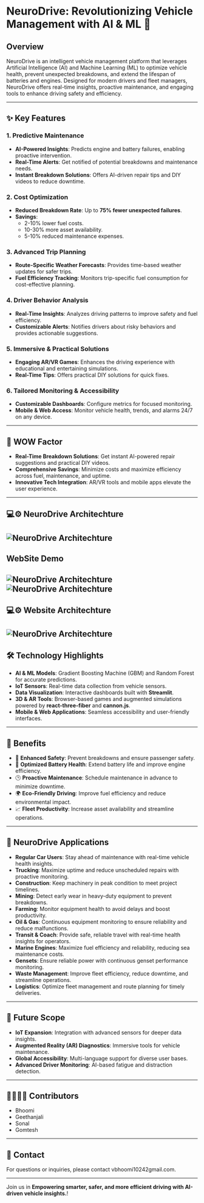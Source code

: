 # NeuroDrive: Revolutionizing Vehicle Management with AI & ML 🚗

## Overview
NeuroDrive is an intelligent vehicle management platform that leverages Artificial Intelligence (AI) and Machine Learning (ML) to optimize vehicle health, prevent unexpected breakdowns, and extend the lifespan of batteries and engines. Designed for modern drivers and fleet managers, NeuroDrive offers real-time insights, proactive maintenance, and engaging tools to enhance driving safety and efficiency.

---

## ✨ Key Features

### 1. Predictive Maintenance
- **AI-Powered Insights**: Predicts engine and battery failures, enabling proactive intervention.
- **Real-Time Alerts**: Get notified of potential breakdowns and maintenance needs.
- **Instant Breakdown Solutions**: Offers AI-driven repair tips and DIY videos to reduce downtime.

### 2. Cost Optimization
- **Reduced Breakdown Rate**: Up to **75% fewer unexpected failures**.
- **Savings**: 
  - 2-10% lower fuel costs.  
  - 10-30% more asset availability.  
  - 5-10% reduced maintenance expenses.

### 3. Advanced Trip Planning
- **Route-Specific Weather Forecasts**: Provides time-based weather updates for safer trips.
- **Fuel Efficiency Tracking**: Monitors trip-specific fuel consumption for cost-effective planning.

### 4. Driver Behavior Analysis
- **Real-Time Insights**: Analyzes driving patterns to improve safety and fuel efficiency.
- **Customizable Alerts**: Notifies drivers about risky behaviors and provides actionable suggestions.

### 5. Immersive & Practical Solutions
- **Engaging AR/VR Games**: Enhances the driving experience with educational and entertaining simulations.
- **Real-Time Tips**: Offers practical DIY solutions for quick fixes.

### 6. Tailored Monitoring & Accessibility
- **Customizable Dashboards**: Configure metrics for focused monitoring.
- **Mobile & Web Access**: Monitor vehicle health, trends, and alarms 24/7 on any device.

---

## 🌟 WOW Factor
- **Real-Time Breakdown Solutions**: Get instant AI-powered repair suggestions and practical DIY videos.  
- **Comprehensive Savings**: Minimize costs and maximize efficiency across fuel, maintenance, and uptime.  
- **Innovative Tech Integration**: AR/VR tools and mobile apps elevate the user experience.  

---
## 💻⚙️ NeuroDrive Architechture
![NeuroDrive Architechture](frontend/src/assets/architech.png)
---
## WebSite Demo
![NeuroDrive Architechture](frontend/src/assets/home.png)
![NeuroDrive Architechture](frontend/src/assets/ss.png)
---
## 💻⚙️ Website Architechture
![NeuroDrive Architechture](frontend/src/assets/website.jpeg)
---
## 🛠️ Technology Highlights
- **AI & ML Models**: Gradient Boosting Machine (GBM) and Random Forest for accurate predictions.
- **IoT Sensors**: Real-time data collection from vehicle sensors.
- **Data Visualization**: Interactive dashboards built with **Streamlit**.
- **3D & AR Tools**: Browser-based games and augmented simulations powered by **react-three-fiber** and **cannon.js**.
- **Mobile & Web Applications**: Seamless accessibility and user-friendly interfaces.

---

## 🎯 Benefits
- 🚗 **Enhanced Safety**: Prevent breakdowns and ensure passenger safety.
- 🔋 **Optimized Battery Health**: Extend battery life and improve engine efficiency.
- 🕒 **Proactive Maintenance**: Schedule maintenance in advance to minimize downtime.
- 🌍 **Eco-Friendly Driving**: Improve fuel efficiency and reduce environmental impact.
- 📈 **Fleet Productivity**: Increase asset availability and streamline operations.

---

## 🚗 NeuroDrive Applications

- **Regular Car Users**: Stay ahead of maintenance with real-time vehicle health insights.  
- **Trucking**: Maximize uptime and reduce unscheduled repairs with proactive monitoring.  
- **Construction**: Keep machinery in peak condition to meet project timelines.  
- **Mining**: Detect early wear in heavy-duty equipment to prevent breakdowns.  
- **Farming**: Monitor equipment health to avoid delays and boost productivity.  
- **Oil & Gas**: Continuous equipment monitoring to ensure reliability and reduce malfunctions.  
- **Transit & Coach**: Provide safe, reliable travel with real-time health insights for operators.  
- **Marine Engines**: Maximize fuel efficiency and reliability, reducing sea maintenance costs.  
- **Gensets**: Ensure reliable power with continuous genset performance monitoring.  
- **Waste Management**: Improve fleet efficiency, reduce downtime, and streamline operations.  
- **Logistics**: Optimize fleet management and route planning for timely deliveries.

---

## 🔮 Future Scope
- **IoT Expansion**: Integration with advanced sensors for deeper data insights.
- **Augmented Reality (AR) Diagnostics**: Immersive tools for vehicle maintenance.
- **Global Accessibility**: Multi-language support for diverse user bases.
- **Advanced Driver Monitoring**: AI-based fatigue and distraction detection.

---

## 🫱🏻‍🫲🏼 Contributors

- Bhoomi
- Geethanjali
- Sonal
- Gomtesh

---

## 📩 Contact

For questions or inquiries, please contact vbhoomi10242gmail.com.

---
Join us in **Empowering smarter, safer, and more efficient driving with AI-driven vehicle insights.**!